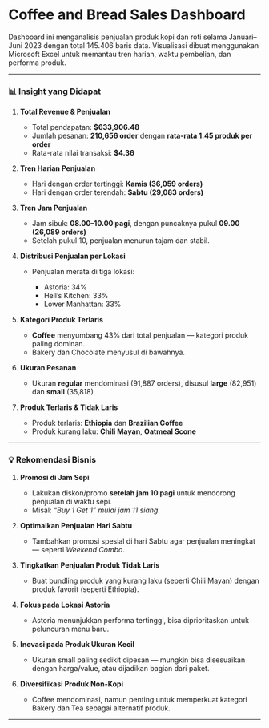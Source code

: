 # Coffee and Bread Sales Dashboard
Dashboard ini menganalisis penjualan produk kopi dan roti selama Januari–Juni 2023 dengan total 145.406 baris data. Visualisasi dibuat menggunakan Microsoft Excel untuk memantau tren harian, waktu pembelian, dan performa produk.

---

### 📊 **Insight yang Didapat**

1. **Total Revenue & Penjualan**

   * Total pendapatan: **\$633,906.48**
   * Jumlah pesanan: **210,656 order** dengan **rata-rata 1.45 produk per order**
   * Rata-rata nilai transaksi: **\$4.36**

2. **Tren Harian Penjualan**

   * Hari dengan order tertinggi: **Kamis (36,059 orders)**
   * Hari dengan order terendah: **Sabtu (29,083 orders)**

3. **Tren Jam Penjualan**

   * Jam sibuk: **08.00–10.00 pagi**, dengan puncaknya pukul **09.00 (26,089 orders)**
   * Setelah pukul 10, penjualan menurun tajam dan stabil.

4. **Distribusi Penjualan per Lokasi**

   * Penjualan merata di tiga lokasi:

     * Astoria: 34%
     * Hell’s Kitchen: 33%
     * Lower Manhattan: 33%

5. **Kategori Produk Terlaris**

   * **Coffee** menyumbang 43% dari total penjualan — kategori produk paling dominan.
   * Bakery dan Chocolate menyusul di bawahnya.

6. **Ukuran Pesanan**

   * Ukuran **regular** mendominasi (91,887 orders), disusul **large** (82,951) dan **small** (35,818)

7. **Produk Terlaris & Tidak Laris**

   * Produk terlaris: **Ethiopia** dan **Brazilian Coffee**
   * Produk kurang laku: **Chili Mayan**, **Oatmeal Scone**

---

### 💡 **Rekomendasi Bisnis**

1. **Promosi di Jam Sepi**

   * Lakukan diskon/promo **setelah jam 10 pagi** untuk mendorong penjualan di waktu sepi.
   * Misal: *“Buy 1 Get 1” mulai jam 11 siang.*

2. **Optimalkan Penjualan Hari Sabtu**

   * Tambahkan promosi spesial di hari Sabtu agar penjualan meningkat — seperti *Weekend Combo*.

3. **Tingkatkan Penjualan Produk Tidak Laris**

   * Buat bundling produk yang kurang laku (seperti Chili Mayan) dengan produk favorit (seperti Ethiopia).

4. **Fokus pada Lokasi Astoria**

   * Astoria menunjukkan performa tertinggi, bisa diprioritaskan untuk peluncuran menu baru.

5. **Inovasi pada Produk Ukuran Kecil**

   * Ukuran small paling sedikit dipesan — mungkin bisa disesuaikan dengan harga/value, atau dijadikan bagian dari paket.

6. **Diversifikasi Produk Non-Kopi**

   * Coffee mendominasi, namun penting untuk memperkuat kategori Bakery dan Tea sebagai alternatif produk.

---
